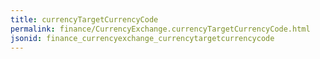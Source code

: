 ```yaml
---
title: currencyTargetCurrencyCode
permalink: finance/CurrencyExchange.currencyTargetCurrencyCode.html
jsonid: finance_currencyexchange_currencytargetcurrencycode
---
```

